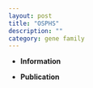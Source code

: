 ```yaml
---
layout: post
title: "OSPHS"
description: ""
category: gene family
---
```


* **Information**  

* **Publication**  


